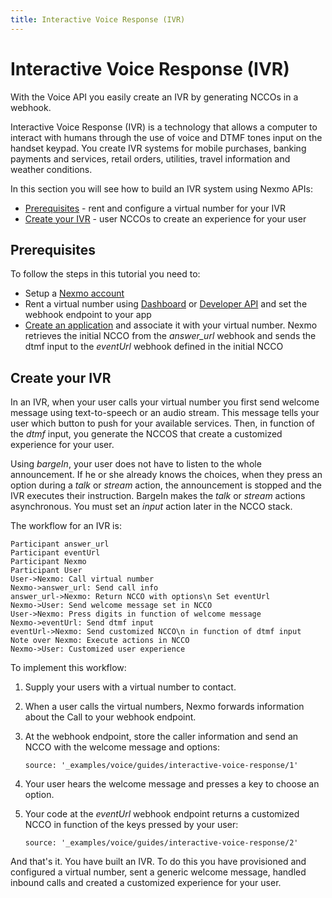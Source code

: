 ```yaml
---
title: Interactive Voice Response (IVR)
---
```

# Interactive Voice Response (IVR)

With the Voice API you easily create an IVR by generating NCCOs in a webhook.

Interactive Voice Response (IVR) is a technology that allows a computer to interact with humans through the use of voice and DTMF tones input on the handset keypad. You create IVR systems for mobile purchases, banking payments and services, retail orders, utilities, travel information and weather conditions.

In this section you will see how to build an IVR system using Nexmo APIs:

* [Prerequisites](#prerequisites) - rent and configure a virtual number for your IVR
* [Create your IVR](#create_ncco) - user NCCOs to create an experience for your user

## Prerequisites

To follow the steps in this tutorial you need to:

* Setup a [Nexmo account](tools/dashboard#setting-up-your-nexmo-account)
* Rent a virtual number using [Dashboard](tools/dashboard#rent-vn) or [Developer API](tools/developer-api/number-buy) and set the webhook endpoint to your app
* [Create an application](tools/application-api#apps_quickstart) and associate it with your virtual number. Nexmo retrieves the initial NCCO from the *answer_url* webhook and sends the dtmf input to the *eventUrl* webhook defined in the initial NCCO

## Create your IVR

In an IVR, when your user calls your virtual number you first send welcome message using text-to-speech or an audio stream. This message tells your user which button to push for your available services.  Then, in function of the *dtmf* input, you generate the NCCOS that create a customized experience for your user.

Using *bargeIn*, your user does not have to listen to the whole announcement. If he or she already knows the choices, when they press an option during a *talk* or *stream* action, the announcement is stopped and the IVR executes their instruction. BargeIn makes the *talk* or *stream* actions asynchronous. You must set an *input* action later in the NCCO stack.

The workflow for an IVR is:

```js_sequence_diagram
Participant answer_url
Participant eventUrl
Participant Nexmo
Participant User
User->Nexmo: Call virtual number
Nexmo->answer_url: Send call info
answer_url->Nexmo: Return NCCO with options\n Set eventUrl
Nexmo->User: Send welcome message set in NCCO
User->Nexmo: Press digits in function of welcome message
Nexmo->eventUrl: Send dtmf input
eventUrl->Nexmo: Send customized NCCO\n in function of dtmf input
Note over Nexmo: Execute actions in NCCO
Nexmo->User: Customized user experience
```

To implement this workflow:

1. Supply your users with a virtual number to contact.

2. When a user calls the virtual numbers, Nexmo forwards information about the Call to your webhook endpoint.

3. At the webhook endpoint, store the caller information and send an NCCO with the welcome message and options:

    ```tabbed_examples
    source: '_examples/voice/guides/interactive-voice-response/1'
    ```

4. Your user hears the welcome message and presses a key to choose an option.

5. Your code at the <i>eventUrl</i> webhook endpoint returns a customized NCCO in function of the keys pressed by your user:

    ```tabbed_examples
    source: '_examples/voice/guides/interactive-voice-response/2'
    ```

And that's it. You have built an IVR. To do this you have provisioned and configured a virtual number, sent a generic welcome message, handled inbound calls and created a customized experience for your user.
